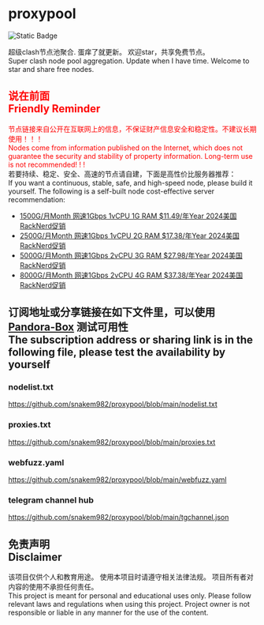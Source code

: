 # proxypool

![Static Badge](https://img.shields.io/badge/ss|ssr|vmess|vless|trojan-free-orange)

超级clash节点池聚合.
蛋痒了就更新。
欢迎star，共享免费节点。
<br/>
Super clash node pool aggregation.
Update when I have time.
Welcome to star and share free nodes.

## <font color="red">说在前面<br/>Friendly Reminder</font>
<font color="red">节点链接来自公开在互联网上的信息，不保证财产信息安全和稳定性。不建议长期使用！！！<br/>
Nodes come from information published on the Internet,
which does not guarantee the security and stability of property information.
Long-term use is not recommended! ! !</font><br/>
若要持续、稳定、安全、高速的节点请自建，下面是高性价比服务器推荐：<br/>
If you want a continuous, stable, safe, and high-speed node, please build it yourself.
The following is a self-built node cost-effective server recommendation:
- [1500G/月Month 网速1Gbps 1vCPU 1G RAM $11.49/年Year 2024美国RackNerd促销](https://my.racknerd.com/aff.php?aff=8613&pid=826 "2024美国RackNerd促销")
- [2500G/月Month 网速1Gbps 1vCPU 2G RAM $17.38/年Year 2024美国RackNerd促销](https://my.racknerd.com/aff.php?aff=8613&pid=827 "2024美国RackNerd促销")
- [5000G/月Month 网速1Gbps 2vCPU 3G RAM $27.98/年Year 2024美国RackNerd促销](https://my.racknerd.com/aff.php?aff=8613&pid=828 "2024美国RackNerd促销")
- [8000G/月Month 网速1Gbps 2vCPU 4G RAM $37.38/年Year 2024美国RackNerd促销](https://my.racknerd.com/aff.php?aff=8613&pid=829 "2024美国RackNerd促销")

## 订阅地址或分享链接在如下文件里，可以使用[Pandora-Box](github.com/snakem982/Pandora-Box) 测试可用性<br>The subscription address or sharing link is in the following file, please test the availability by yourself
### nodelist.txt
https://github.com/snakem982/proxypool/blob/main/nodelist.txt
### proxies.txt
https://github.com/snakem982/proxypool/blob/main/proxies.txt
### webfuzz.yaml
https://github.com/snakem982/proxypool/blob/main/webfuzz.yaml
### telegram channel hub
https://github.com/snakem982/proxypool/blob/main/tgchannel.json

## 免责声明 <br/>Disclaimer
该项目仅供个人和教育用途。
使用本项目时请遵守相关法律法规。
项目所有者对内容的使用不承担任何责任。
<br/>
This project is meant for personal and educational uses only.
Please follow relevant laws and regulations when using this project.
Project owner is not responsible or liable in any manner for the use of the content.
